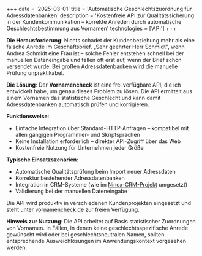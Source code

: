 +++
date = '2025-03-01'
title = 'Automatische Geschlechtszuordnung für Adressdatenbanken'
description = 'Kostenfreie API zur Qualitätssicherung in der Kundenkommunikation – korrekte Anreden durch automatische Geschlechtsbestimmung aus Vornamen'
technologies = ['API']
+++

**Die Herausforderung**: Nichts schadet der Kundenbeziehung mehr als eine falsche Anrede im Geschäftsbrief. „Sehr geehrter Herr Schmidt", wenn Andrea Schmidt eine Frau ist – solche Fehler entstehen schnell bei der manuellen Dateneingabe und fallen oft erst auf, wenn der Brief schon versendet wurde. Bei großen Adressdatenbanken wird die manuelle Prüfung unpraktikabel.

**Die Lösung**: Der **Vornamencheck** ist eine frei verfügbare API, die ich entwickelt habe, um genau dieses Problem zu lösen. Die API ermittelt aus einem Vornamen das statistische Geschlecht und kann damit Adressdatenbanken automatisch prüfen und korrigieren.

**Funktionsweise**:
- Einfache Integration über Standard-HTTP-Anfragen – kompatibel mit allen gängigen Programmier- und Skriptsprachen
- Keine Installation erforderlich – direkter API-Zugriff über das Web
- Kostenfreie Nutzung für Unternehmen jeder Größe

**Typische Einsatzszenarien**:
- Automatische Qualitätsprüfung beim Import neuer Adressdaten
- Korrektur bestehender Adressdatenbanken
- Integration in CRM-Systeme (wie im [Ninox-CRM-Projekt](../crm-unternehmensgruppe) umgesetzt)
- Validierung bei der manuellen Dateneingabe

Die API wird produktiv in verschiedenen Kundenprojekten eingesetzt und steht unter [vornamencheck.de](https://vornamencheck.de/?ref=ow) zur freien Verfügung.

**Hinweis zur Nutzung**: Die API arbeitet auf Basis statistischer Zuordnungen von Vornamen. In Fällen, in denen keine geschlechtsspezifische Anrede gewünscht wird oder bei geschlechtsneutralen Namen, sollten entsprechende Ausweichlösungen im Anwendungskontext vorgesehen werden.
